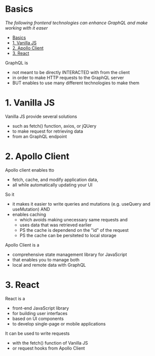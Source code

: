 # Basics

_The following frontend technologies can enhance GraphQL and make working with it easer_

- [Basics](#basics)
- [1. Vanilla JS](#1-vanilla-js)
- [2. Apollo Client](#2-apollo-client)
- [3. React](#3-react)

GraphQL is

- not meant to be directly INTERACTED with from the client
- in order to make HTTP requests to the GraphQL server
- BUT enables to use many different technologies to make them

# 1. Vanilla JS

Vanilla JS provide several solutions

- such as fetch() function, axios, or jQUery
- to make request for retrieving data
- from an GraphQL endpoint

# 2. Apollo Client

Apollo client enables tto

- fetch, cache, and modify application data,
- all while automatically updating your UI

So it

- it makes it easier to write queries and mutations (e.g. useQuery and useMutation) AND
- enables caching
  - which avoids making unecessary same requests and
  - uses data that was retrieved earlier
  - PS the cache is dependend on the "id" of the request
  - PS the cache can be persiteted to local storage

Apollo Client is a

- comprehensive state management library for JavaScript
- that enables you to manage both
- local and remote data with GraphQL

# 3. React

React is a

- front-end JavaScript library
- for building user interfaces
- based on UI components
- to develop single-page or mobile applications

It can be used to write requests

- with the fetch() function of Vanilla JS
- or request hooks from Apollo Client
